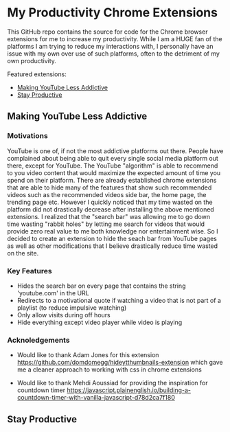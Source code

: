 # My Productivity Chrome Extensions

This GitHub repo contains the source for code for the Chrome browser extensions for me to increase my productivity. While I am a HUGE fan of the platforms I am trying to reduce my interactions with, I personally have an issue with my own over use of such platforms, often to the detriment of my own productivity.

Featured extensions:

-   [Making YouTube Less Addictive](#making-youtube-less-addictive)
-   [Stay Productive](#stay-productive)

## Making YouTube Less Addictive

### Motivations

YouTube is one of, if not the most addictive platforms out there. People have complained about being able to quit every single social media platform out there, except for YouTube. The YouTube "algorithm" is able to recommend to you video content that would maximize the expected amount of time you spend on their platform. There are already established chrome extensions that are able to hide many of the features that show such recommended videos such as the recommended videos side bar, the home page, the trending page etc. However I quickly noticed that my time wasted on the platform did not drastically decrease after installing the above mentioned extensions. I realized that the "search bar" was allowing me to go down time wasting "rabbit holes" by letting me search for videos that would provide zero real value to me both knowledge nor entertainment wise. So I decided to create an extension to hide the seach bar from YouTube pages as well as other modifications that I believe drastically reduce time wasted on the site.

### Key Features

-   Hides the search bar on every page that contains the string 'youtube.com' in the URL
-   Redirects to a motivational quote if watching a video that is not part of a playlist (to reduce impulsive watching)
-   Only allow visits during off hours
-   Hide everything except video player while video is playing

### Acknoledgements

-   Would like to thank Adam Jones for this extension https://github.com/domdomegg/hideytthumbnails-extension which gave me a cleaner approach to working with css in chrome extensions

-   Would like to thank Mehdi Aoussiad for providing the inspiration for countdown timer https://javascript.plainenglish.io/building-a-countdown-timer-with-vanilla-javascript-d78d2ca7f180

## Stay Productive
